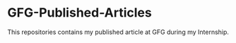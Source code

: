 # GFG-Published-Articles
This repositories contains my published article at GFG during my Internship.
